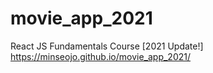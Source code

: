 # movie_app_2021
React JS Fundamentals Course [2021 Update!]
https://minseojo.github.io/movie_app_2021/

